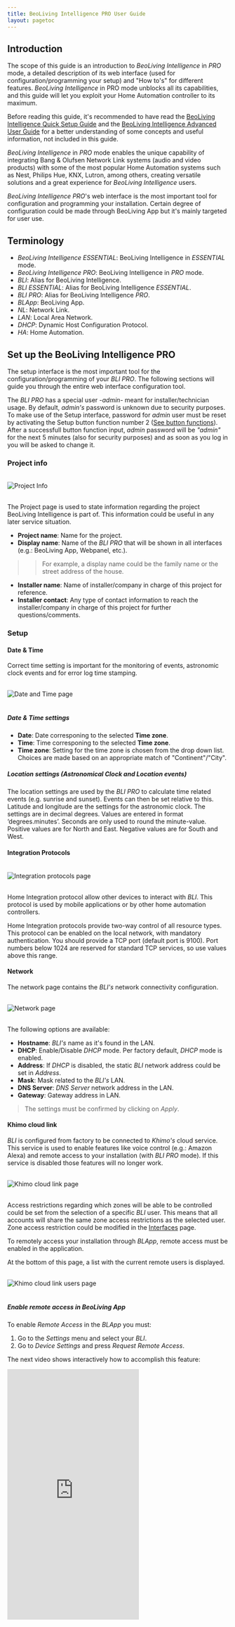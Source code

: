 ```yaml
---
title: BeoLiving Intelligence PRO User Guide
layout: pagetoc
---
```


## Introduction

The scope of this guide is an introduction to _BeoLiving Intelligence_ in _PRO_ mode, a detailed description of its web interface (used for 
configuration/programming your setup) and "How to's" for different features. _BeoLiving Intelligence_ in PRO mode unblocks all its capabilities,  and this guide will let you exploit your Home Automation controller to its maximum.

Before reading this guide, it's recommended to have read the [BeoLiving Intelligence Quick Setup Guide](bli-quick-setup-guide.md) and the [BeoLiving Intelligence Advanced User Guide](bli_advanced_user_guide/) for a better understanding of some concepts and useful information, not included in this guide.

_BeoLiving Intelligence_ in _PRO_ mode enables the unique capability of integrating Bang & Olufsen Network Link systems (audio and video products) with some of the most popular Home Automation systems such as Nest, Philips Hue, KNX, Lutron, among others, creating versatile solutions and a great experience for _BeoLiving Intelligence_ users.

_BeoLiving Intelligence PRO_'s web interface is the most important tool for configuration and programming your installation. Certain degree of configuration could be made through BeoLiving App but it's mainly targeted for user use.

## Terminology

+ _BeoLiving Intelligence ESSENTIAL_: BeoLiving Intelligence in _ESSENTIAL_ mode.
+ _BeoLiving Intelligence PRO_: BeoLiving Intelligence in _PRO_ mode.
+ _BLI_: Alias for BeoLiving Intelligence.
+ _BLI ESSENTIAL_: Alias for BeoLiving Intelligence _ESSENTIAL_.
+ _BLI PRO_: Alias for BeoLiving Intelligence _PRO_.
+ _BLApp_: BeoLiving App.
+ _NL_: Network Link.
+ _LAN_: Local Area Network.
+ _DHCP_: Dynamic Host Configuration Protocol.
+ _HA_: Home Automation.

<!--
## Installation overview

TODO: Diagram
-->

## Set up the BeoLiving Intelligence PRO

The setup interface is the most important tool for the configuration/programming of your _BLI PRO_. The following sections will guide you through the entire web interface configuration tool.  

The _BLI PRO_ has a special user -_admin_- meant for installer/technician usage. By default, _admin's_ password is unknown due to security purposes. To make use of the Setup interface, password for _admin_ user must be reset by activating the Setup button function number 2 ([See button functions](bli_advanced_user_guide/05-user_button)). After a successfull button function input, _admin_ password will be _"admin"_ for the next 5 minutes (also for security purposes) and as soon as you log in you will be asked to change it.

### Project info

<br>
<div class="text-center">
  <img src="pictures/bli-pro-user-guide/project-info.png" class="img-fluid" alt="Project Info"/>
</div>
<br>

The Project page is used to state information regarding the project BeoLiving Intelligence is part of. This information could be useful in any later service situation.

+ **Project name**: Name for the project.
+ **Display name**: Name of the _BLI PRO_ that will be shown in all interfaces (e.g.: BeoLiving App, Webpanel, etc.). 
>> For example, a display name could be the family name or the street address of the house.
+ **Installer name**: Name of installer/company in charge of this project for reference.
+ **Installer contact**: Any type of contact information to reach the installer/company in charge of this project for further questions/comments.

### Setup

#### Date & Time

Correct time setting is important for the monitoring of events, astronomic clock events and for error log time stamping.

<br>
<div class="text-center">
  <img src="pictures/bli-pro-user-guide/setup-date-time.png" class="img-fluid" alt="Date and Time page"/>
</div>
<br>

##### Date & Time settings 

+ **Date**: Date corresponing to the selected **Time zone**.
+ **Time**: Time corresponing to the selected **Time zone**.
+ **Time zone**: Setting for the time zone is chosen from the drop down list. Choices are made based on an appropriate match of "Continent"/"City".

##### Location settings (Astronomical Clock and Location events)

The location settings are used by the _BLI PRO_ to calculate time related events (e.g. sunrise and sunset). Events can then be set relative to this. Latitude and 
longitude are the settings for the astronomic clock. The settings are in decimal degrees. Values are entered in format ‘degrees.minutes’. 
Seconds are only used to round the minute-value.
Positive values are for North and East.
Negative values are for South and West.

#### Integration Protocols

<br>
<div class="text-center">
  <img src="pictures/bli-pro-user-guide/setup-integration-protocols.png" class="img-fluid" alt="Integration protocols page"/>
</div>
<br>

Home Integration protocol allow other devices to interact with _BLI_. This protocol is used by mobile applications or by other 
home automation controllers.

Home Integration protocols provide two-way control of all resource types. This protocol can be enabled on the local network, with mandatory 
authentication. You should provide a TCP port (default port is 9100). Port numbers below 1024 are reserved for standard TCP services, so use 
values above this range.

#### Network

The network page contains the _BLI's_ network connectivity configuration.

<br>
<div class="text-center">
  <img src="pictures/bli-pro-user-guide/setup-network.png" class="img-fluid" alt="Network page"/>
</div>
<br>

The following options are available:

+ **Hostname**: _BLI's_ name as it's found in the LAN.
+ **DHCP**: Enable/Disable _DHCP_ mode. Per factory default, _DHCP_ mode is enabled.
+ **Address**: If _DHCP_ is disabled, the static _BLI_ network address could be set in _Address_.
+ **Mask**: Mask related to the _BLI's_ LAN.
+ **DNS Server**: _DNS Server_ network address in the LAN.
+ **Gateway**: Gateway address in LAN.

> The settings must be confirmed by clicking on _Apply_.

#### Khimo cloud link

_BLI_ is configured from factory to be connected to _Khimo's_ cloud service. This service is used to enable features like 
voice control (e.g.: Amazon Alexa) and remote access to your installation (with _BLI PRO_ mode). If this
 service is disabled those features will no longer work.

<br>
<div class="text-center">
  <img src="pictures/bli-pro-user-guide/setup-cloud-access.png" class="img-fluid" alt="Khimo cloud link page"/>
</div>
<br>

Access restrictions regarding which zones will be able to be controlled could be set from the selection of a specific _BLI_ user. This means 
that all accounts will share the same zone access restrictions as the selected user. Zone access restriction could be modified in the
[Interfaces](#interfaces) page.

To remotely access your installation through _BLApp_, remote access must be enabled in the application.

At the bottom of this page, a list with the current remote users is displayed.

<br>
<div class="text-center">
  <img src="pictures/bli-pro-user-guide/setup-cloud-users.png" class="img-fluid" alt="Khimo cloud link users page"/>
</div>
<br>

##### Enable remote access in BeoLiving App

To enable _Remote Access_ in the _BLApp_ you must:

1. Go to the _Settings_ menu and select your _BLI_.
1. Go to _Device Settings_ and press _Request Remote Access_.

The next video shows interactively how to accomplish this feature:

<div class="row justify-content-center">
  <div class="col-sm-5">     
	<div class="embed-responsive" style="padding-bottom: 179%;">
	  <iframe class="embed-responsive-item" src="https://www.youtube.com/embed/9R8mR-LxnXE?autoplay=0&loop=1&playlist=9R8mR-LxnXE"  frameborder="0" height="570" allow="autoplay; encrypted-media" allowfullscreen></iframe>
	</div>
  </div>
</div>

#### System modes

<br>
<div class="text-center">
  <img src="pictures/bli-pro-user-guide/setup-system-modes.png" class="img-fluid" alt="System modes page"/>
</div>
<br>

_BLI PRO_ can have any number of System modes, which can be used to enable or disable the execution of macros, as follows:

+ System modes can be activated by the _BLI PRO_ command SET MODE.
+ Any number of modes can exist, but only one can be active at any given time.
+ A macro can have any number of modes, and a mode can be set to any number of macros.
+ A macro with no mode set will behave normally.
+ If a macro has one or more modes set, then it will be triggered by events only if one of those modes is active.

>> Typical examples of system modes: Vacation and Normal. You can set up a button to toggle between normal and vacation modes. Macros for setting thermostats, or for controlling lighting and shades may be assigned individually to each mode.

#### Units

The systems temperature unit can be configured to be Fahrenheit or Celsius, affecting all the clients connected to the _BLI PRO_. For example, if the current temperature unit is Fahrenheit, then all the thermostats will report the temperature in these units to all connected clients.

This setting only affects what is displayed on the _BLI PRO_ user interface. It does not affect the units displayed on the actual thermostats.

### Zones

Everything in _BLI_ is organized into zones. Zones represent rooms or other locations in the home such as kitchen, hallway, garden, garage, etc.
In order to accommodate for big installations, zones themselves are organized into areas. Examples of areas are: upstairs and downstairs, guest house, barbecue.

#### Areas & Zones

Areas are indicated by text on a grey background in the left column. Zones that are subdividing the areas are indicated by text on a white 
background in the left column.

#### Adding areas and zones

<br>
<div class="text-center">
  <img src="pictures/bli-pro-user-guide/zones-edit.png" class="img-fluid" alt="Edit zone page"/>
</div>
<br>

Areas are added using the "_Add new area_" button. At this point the area's name may be stated. An area can be deleted by activating the 
"**x**" sign in the greyed area-boxes and renamed by activating the edition-sign next to "**x**" sign. Zones are added to the areas by activating the "**+**" sign in the greyed area-boxes. 

#### Zone settings

<br>
<div class="text-center">
  <img src="pictures/bli-pro-user-guide/zones-edit-2.png" class="img-fluid" alt="Edit zone 2 page"/>
</div>
<br>

+ **Name**: Name of zone. In _BLI_ a zone can be one or more rooms in the house or even part of a room, e.g. : living room, kitchen, bedroom. The 
Name is stated as desired.
+ **Area**: Drop down list of all existent _Areas_ in the configuration to select where to place the _Zone_.
+ **Icon**: An icon can be assigned that will be visible in the user interfaces, for easy recognition. 
+ **Delete**: A selected _zone_ can be deleted by activating the _Delete_ button. Systems and resources in the zone that is to be deleted must be rearranged or removed.

#### Main area

The _main_ area has two special zones: 

+ **global**: placeholder zone for systems (and their resources) that apply to the entire house (recommended; although systems may be placed in 
areas/zones as desired. Likewise macros that act on several zones at a time such as ‘Party mode’, ‘Welcome’ and ‘Good Night’ may all be added 
to the ‘Global’ zone. The _global_ zone cannot be deleted and cannot be assigned an icon).
+ **unassigned resources**: placeholder zone for automatically discovered B&O products. _BLI_ discovers and adds all products found in its network.
It's up to the installer to move those products into their respective _Area/Zone_.

### Systems

The systems settings is for setting-up systems connected to _BLI PRO_. BeoLink system and _HA_ systems are ‘systems’. 
> Example of supported systems are: Nest, Philips Hue, Lutron, KNX. Check [Systems Drivers PRO](../help_drivers) page to know all _HA_ systems that _BLI PRO_ supports.

Each system has in _BLI PRO_ a correspondent driver. There are two driver types:

+ _Native driver_,  included in _BLI PRO_ firmware and ready to be added to your _BLI_.
+ _External driver_, located in our cloud. _BLI PRO_ will download and install the external driver if desired.

In this section, only _Native drivers_ will be included. Go to [External drivers](#external-drivers) for more information.

#### System add

<br>
<div class="text-center">
  <img src="pictures/bli-pro-user-guide/system-add.png" class="img-fluid" alt="System add page"/>
</div>
<br>

Select "**+**" sign to add a new _HA_ system from the drop down list and click on _Add system_. A System may be added in a specific _Area/Zone_ if it only serves functions there. If the system serves more zones it may be added to the _Main/global_ zone. Any of the supported 
systems can be added, except internal systems, which only appear once in the installation, such as _BeoLink_ and _Virtual Resources_ that are 
added by default. When selecting a system added to a certain zone, it's possible to select another zone in the _Zone drop down list_, by which the system is moved to that zone. A system can be renamed and its configuration and connection settings can be changed. Systems are assigned to 
zones by the installer, but they are invisible in the users interface. For example, assigning a System to a specific zone could be used by the installer to locate system hardware in the installation.

#### Connection settings

<br>
<div class="text-center">
  <img src="pictures/bli-pro-user-guide/system-settings.png" class="img-fluid" alt="System settings page"/>
</div>
<br>

Connection settings depend on each system. Examples of Connection settings are: 
+ Connection type
+ Login
+ Password
+ Host
+ Port
+ Check server certificate

> For specific details on different systems please refer to the online help. The default values must be changed according to the settings used in the installation. 

Press _Apply_ button to confirm settings.

#### System status icons

<br>
<div class="text-center">
  <img src="pictures/bli-pro-user-guide/system-status.png" class="img-fluid" alt="System status bar"/>
</div>
<br>

For each system installed, a text string icon is shown in the bottom of the screen. The status of each system is indicated by the colour of the 
background of the text string icon. 

<table class="table">
  <thead>
    <tr style="color: #eb5946" >
      <th scope="col" style="width: 50%">Color</th>
      <th scope="col" style="width: 50%">State</th>
    </tr>
  </thead>
  <tbody>
    <tr>
      <td>Green</td>
      <td>Online</td>
    </tr>
    <tr>
      <td>Orange</td>
      <td>Connecting</td>
    </tr>
    <tr>
      <td>Red</td>
      <td>Error</td>
    </tr>
    <tr>
      <td>Grey</td>
      <td>Synchronizing</td>
    </tr>
  </tbody>
</table>

This gives a quick status indication on each system. Moving the mouse pointer to each icon displays a pop-up that shows specific logs for that system. 
> If a system cannot connect, the system logs should be checked for information about the problem.

### Resources

Resources are provided by the installed systems:

+ BeoLink system (_NL_ A/V products and its connected sources) 
+ Home Automation system(s) (e.g. buttons, sensors) 
+ Virtual resources (programmed resources e.g. related to a button on a user interface or based on an event)


#### BeoLink resources

<br>
<div class="text-center">
  <img src="pictures/bli-pro-user-guide/resources-beolink.png" class="img-fluid" alt="BeoLink resources"/>
</div>
<br>

The resources have the following parameters:

+ **Zone**: The zone to which the resource belongs.
+ **Name**: Enter a name to ease identification of the resources.
+ **Type**: Select type from the drop down list. The only available resource type is _NL_ product.
+ **Address**: Unique identification of a resource. The format depends on the system. For _NL_ products, address will be the serial number.
+ **Force Discovery**: Forces the product discovery in case it could not be done automatically.

#### Home Automation system resources

<br>
<div class="text-center">
  <img src="pictures/bli-pro-user-guide/resources-ha.png" class="img-fluid" alt="Home Automation resources"/>
</div>
<br>

The resources have the following parameters:

+ **Zone**: The zone to which the resource belongs.
+ **Name**: Name to ease identification of the resources.
+ **Type**: Resource type. The type of available resources depends on the actual system, for instance: button, dimmer, shade 
etc. 
>> E.g. a standard button supports PRESS, HOLD and RELEASE actions plus a status indication (e.g. a LED that can be On or Off). 

Some systems 
can extend the standard button to provide extra features (see this in the drop down list). The purpose of having standard resource types is that 
such common set of features are shared by most supported systems.

+ **Address**: Unique identification of a resource. The format depends on the _HA_ system - using various number schemes.
+ **Capture**: Used to capture resources by their activity, captured by the _BLI_. Resource selected from the capture list are added automatically to 
the table of defined resources. The capture functionality is supported by most systems.
+ **Import resources**: Used to import _HA_ system resources into _BLI_ uploading a specific _HA_ system file or just requesting them directly. This feature depends on each _HA_ system driver. 

#### Virtual resources

An example of a _Virtual Resource_ is a button on the user interface (_BLApp_, _TV overlay_, _Webpanel_ - see [Interfaces](#interfaces) 
section for more information).
> E.g. a virtual button for cinema scene, or a boolean variable to indicate that a specific condition has been reached. 
_Virtual Resources_ make it possible to define buttons and variables of String, Integer and Boolean types for systems, without implementing these 
directly. 

The _BLApp_ currently uses virtual buttons to display scene buttons. _Virtual Resources_ have no functionality by themselves. 
[Macros](#macros) must be defined to link user actions on a virtual resource, with events and commands in the system.

<br>
<div class="text-center">
  <img src="pictures/bli-pro-user-guide/resources-virtual.png" class="img-fluid" alt="Virtual resources"/>
</div>
<br>

The address of a _Virtual Resource_ is a unique number and if isn't set manually, _BLI PRO_ generates automatically an un-used address for that
 resource. 

### Macros {#macros}

The interaction between the devices connected to the _BLI_ is defined by means of a _Macro_. A _Macro_ consists in a set of events and commands. 
When any of the events that are defined in a _Macro_ occur (e.g. a key press on a keypad; a Control Command on a Bang & Olufsen remote control etc
.), the macro will be triggered. This means that the commands in the macro will be executed in order. 

<br>
<div class="text-center">
  <img src="pictures/bli-pro-user-guide/macros.png" class="img-fluid" alt="macros"/>
</div>
<br>

A _Macro_ is also assigned to an _Area/Zone_ to which it belongs even if it handles activity outside the zone. Having _Macros_ assigned to zones 
helps when setting up user interfaces. The left column shows all _Macros_ contained in each _Area/Zone_. To add a _Macro_ in a specific _Area/Zone_ press "**+**" in the column entry. 

For each macro, the next options are available:

+ **Add event**: used to add an _Event_ to a _Macro_. The two buttons (see figure above) can be used to set the cinema scene. See 
[Resource Event](#resource-event) section.
+ **Capture**: when the _Capture_ button is pressed, all system/resource events fired from that moment will be displayed so that they can be added.
>> An example of captured events could be: the press of a virtual or physical button or the source selection in a A/V renderer device.

+ **Add command**: used to define the commands of a _Macro_. See [Resource Command](#resource-command) section.
+ **Clone**: creates an exact copy of the _Macro_ adding "_- Clone n_" as suffix to the cloned _Macro_ name, where _n_ is the number of clones made.
+ **Remove**: deletes _Macro_.
+ **Fire**: fires/triggers _Macro_.
+ **Convert to code**: switches _Macro_ commands configuration into a _Lua_ editor, turning existant _Macro_ commands into _Lua_ code. _Lua_ 
commands help is showed after pressing _Show Help_ button. Pressing _Convert to table_ will convert _Lua_ commands into table format.
+ **Cut/Copy/Paste**: when selecting an event/command (pressing left side of the event/command), _Cut/Copy/Paste_ buttons become available. The
purpose, as the meaning of their names illustrate, is to _Cut/Copy/Paste_ _Events_ or _Commands_ on the same _Macro_ or between _Macros_.     

#### Resource Event {#resource-event}

When pressing the _Add event_ button, the window expands, fields for the _Resource Event_ are shown and are filled in by selecting from the drop down lists with each entry field. The illustration is an example only and the drop down list may vary depending on the choices made.

<br>
<div class="text-center">
  <img src="pictures/bli-pro-user-guide/macros-event.png" class="img-fluid" alt="Macros event"/>
</div>
<br>

##### Defining Events 

The list of events (for triggering a macro) can be filled in manually or selected from captured events.

There are three types of events:

+ **Generic**: Generic events apply to a number of similar events throughout the house. See [Generic Programming](#generic-programming) section for
more information.
+ **Resource**: Resource events match a specific event on a specific resource.
+ **System**: System events include calendar and astronomical clock events and system connectivity events.

#### Resource command {#resource-command}

When pressing the _Add command_ button, the window expands, fields for the resource command are shown and are filled in by making selections 
from the drop down lists with each entry field. The illustration is an example only, and drop down lists may vary depending on the choices made.

<br>
<div class="text-center">
  <img src="pictures/bli-pro-user-guide/macros-command.png" class="img-fluid" alt="Macros command"/>
</div>
<br>

Commands are the actions executed when a _Macro_ is triggered. The list of commands are executed in order, and a delay can be set before each 
command as a combination of seconds and milliseconds. The list can be reordered by dragging the handles at the left of each row, or by clicking on
 the arrows on the far right of each row.

There are four types of commands:

+ **Generic**: applies to any area or zone, with the possibility of selecting the same area or zone where the event was generated.
+ **Resource**: applies to a specific resource.
+ **System**: acts directly on the systems, which support them.
+ **Macro**: calls other macros, or acts on other macros.

#### Actions on macros

Several command options are available to act on macros:

+ **FIRE**: Call the macro, as if an event for that macro had happened. This is the default action.
+ **CANCEL**: Will stop executing the ongoing macro.
+ **COLLAPSE**: Will execute remaining commands in the ongoing macro, but with no delays between commands.

> Although not recommended, it is possible to make a loop where a macro calls itself as the last command, e.g. switching Off growth light
for plants; night and day temperature control, etc. It is required to make a macro that stops such loops.

#### Macro-considerations

> Firing a new macro makes it possible to take advantage of a existing functionality without having to maintain several copies inside different
macros. 

As a macro execution can take some time due to delays between commands, it is important to take care of what could happen if another macro is
triggered during the execution. 

For instance if a macro called "_THEATER ON_" (for setting- up a home theater) takes more than one minute to execute, what will happen if this 
macro is called repeatedly? Will all commands start to overlap each other? What will happen if the "_THEATER OFF_" macro is called to switch the 
home theater off during the set-up? It is important to understand that a possible messy overlap of command executions from different macros may 
occur. The possibility to cancel or collapse a macro being executed ensures that the ongoing macro will end immediately.

In the above mentioned example, the macro to switch the home theater Off should first cancel the macro for setting-up the home theater:

"_THEATER OFF_" macro commands:

1. Cancel "_THEATER ON_" macro.
2. Raise screen.
3. Shut down projector.
4. Switch Avant to _STAND BY._
5. Etc.

#### Orphan commands and events

If commands and events are defined for a resource and the resource is deleted or modified to another address, events and commands will become
orphan (without an associated resource). Orphan events and commands will still be available and refer to the original addressing of the resource.
The macro screen will signal the presence of orphan commands or events by colour coding and text in the macro header.

#### Generic programming

Standard events and commands apply to a single specific resource. _Generic programming_ makes it possible to refer to a whole set of resources at 
once. 
> E.g.: It's possible to specify:
> + A single command to mute all products.
> + An event specification that matches any button pressed.

This has the following advantages:

+ A single macro can now substitute a lot of macros previously tailored for individual resources and the list of events and commands on a macro 
can be reduced.
+ It encourages a consistent setup throughout the installation.

_NOTE_: Generic events and commands are matched against all possible resources every time an event occurs or a command is executed. If the name of
 a resource is changed on a working configuration, the resource will no longer match an existing generic event or command. Therefore, it is 
important to be consistent when naming resources. It is also important to avoid spoiling functionality by renaming resources.

#### Command coding

Commands are also represented by a code. The main difference is that there is a new type of selector for matching the same area or
zone as of the generating event. A command code starting with _$area/$zone/AV renderer/TV_ will act on all audio and video renderers named "_TV_" 
on the same area where the event generated and a command code starting with "_*/*/AV renderer/TV_" can be used to work with all TVs in the house.

### Interfaces {#interfaces}

**This is the user setup menu**, their rights and interfaces are generated by _BLI PRO_. 

It's possible to configure the following features:
 
+ Users that can access the system and access restrictions.
+ Sources and features of A/V products.
+ Access to IP cameras in the house.
+ Resources and macros that appear in a zone.
+ Virtual resources that provide a friendly way of interacting with some systems.
+ Lists with favourite TV channels and radio stations.

The resources to be accessed via the user interfaces are configured in this page. The user interfaces are:

+ _BLApp_: _BLI_ specific user control application that could be installed on any _iOS_ based device.
+ _Webpanel_: User control interface accessible through _BLI_ web interface.
+ _TV overlay_: User control interface application accessible through any _Bang & Olufsen_ NetworkLink TV as _Home Control_. Same layout as 
_Webpanel_.

Configurations are synchronized in real time towards the _Webpanel_ and the _TV overlay_. Synchronization with the _BLApp_ is done 
periodically and could be forced by activating **Configuration > Quick save revision**.

#### Users - admin

The user named _admin_ is a user that exists per default and is meant for the technician/installer. It has access to set up the _BLI PRO_
and is allowed to access all zones via browser or _BLApp_.

##### Change password for admin user

<br>
<div class="text-center">
  <img src="pictures/bli-pro-user-guide/interfaces-admin.png" class="img-fluid" alt="Interfaces admin"/>
</div>
<br>

Per default, _admin_ password is unknown but it can be set to "_admin_" by activating the Setup button function No.2 ([See button functions](bli_advanced_user_guide/05-user_button)). This 
password will last 5 minutes (for security purposes) during which a new one must be set. Press the _admin_ entry in the left column to change password (see figure above).

#### Users - new user

To add a new user press "**+**" sign in the **Users** header (left column).

<br>
<div class="text-center">
  <img src="pictures/bli-pro-user-guide/interfaces-user.png" class="img-fluid" alt="Interfaces user"/>
</div>
<br>

##### User properties

Configure User properties by entering a name under the _Name_ field and password in the _Password_ field. 
Then select options according to the following:

+ **User management access**: when selected, the user is allowed to administer users and user-rights. This option should be set for the owner of 
the installation or a ‘superuser’ who is responsible for managing user access.
+ **Edition of user macros**: when selected, the user is allowed to create and edit macros for the _BLApp_.  
+ **Controller**: should normally be selected. Allows the user to access _BLI_ via _BLApp_. When disabled, the only access is via the _Webpanel_.

##### Select zone access for user

Finally, choices should be made in _Select zone access for user_. _All zone access_ may be selected or a selection of individual zones from the list presented.

#### B&O products

For A/V products there are some basic options and a source list that can be presented to the user.

When selecting any product, the next sections are displayed.

##### NetworkLink product: area/zone/product

<br>
<div class="text-center">
  <img src="pictures/bli-pro-user-guide/interfaces-bo.png" class="img-fluid" alt="Interfaces B&O"/>
</div>
<br>

- **Name**: Possibilty to rename the product.
- **Address**: The product's serial number.
- **Force IP address**: Define a fixed IP address to connect to the product. This is not recommended and should only be used as a workaround in 
situations where product discovery has shown not to be reliable.
- **Beo4 navigation**: Whether the product is set up for the old Beo4 navigation or the new navigation with cursor keys and SELECT.
- **Show product sources on their zone**: Hides product sources in its zone if not selected.
- **Set new automatically synchronized sources as visible**: New synchronized sources are not set as hidden.

##### Product sources

For each product all local and distributed sources are shown in the _Sources in product_ table. 

<br>
<div class="text-center">
  <img src="pictures/bli-pro-user-guide/interfaces-bo-sources.png" class="img-fluid" alt="Interfaces B&O Sources"/>
</div>
<br>

This is synchronized automatically from the product configuration (if the product is online). In case of any problem with automatic source synchronization, 
_Force synchronization with product_ button will get the current sources of the product. 

The information provided in the _Sources in product_  section for each source is the following:

- **Source**: Type of source. 
- **Name**: Source label in all user interfaces. 
- **UI Type**: Reference for the mobile application about what type of user interface is needed for operating the product.
- **Favourites list**: This makes it possible to select a favourite list defined in the [Favourites](#fav-list) section.
- **Hidden**: Selects if source must be hidden in all user interfaces or not.

#### Cameras

The configuration of several network cameras is permitted. To add a camera, press the "**+**" sign in the **Cameras** header (found in the left column).

<br>
<div class="text-center">
  <img src="pictures/bli-pro-user-guide/interfaces-camera-conf.png" class="img-fluid" alt="Interfaces Camera configuration"/>
</div>
<br>

##### Camera basic configuration

_BLI PRO_ has a simple and strong capability integration with most CCTV systems or IP Cameras found in the market.

To add a camera you must fill the next form:

- **Name**: Name that identifies the camera. The name will be shown in the user interfaces.
- **Zone**: Drop down list to select the zone in which the camera is placed.
- **Base URL**: A Base URL (_URL_: _Port number_), to which all commands will be appended, must be provided. The format may vary.
>> E.g. http://192.168.1.37:80.
- **Base RTSP URL**: If your camera supports _RTSP_ protocol with _H264_ encoded stream format, base URL of RTSP server could be specified (as rtsp://_URL_:_Server Port_). 
>> E.g. rtsp://bigserver.com:554. 
- **Username** and **Password**: The optional _Username_ and _Password_ fields may be used for basic HTTP authentication to access the camera from
 the user interfaces.

If a camera must be removed from the list, choose the _Camera_ header in the left column and press the **Remove** button.

##### Camera resources path

By pressing the _Raw edit_ button a text representation of all the fields appears for setting camera resolutions and commands. It is possible to 
copy and paste the text when setting up other similar cameras and for each of these to adapt to the actual camera.
> E.g. adjust to the correct 
IP-address.

<br>
<div class="text-center">
  <img src="pictures/bli-pro-user-guide/interfaces-camera-paths.png" class="img-fluid" alt="Interfaces Camera paths"/>
</div>
<br>

###### Video & Images

At least one of the resource paths for obtaining _Video & Images_ both in high and low resolution or RTSP stream must be provided.
> E.g. mjpg/video.cgi for high resolution video. 

All the commands will be appended to the correspondent base URL.

###### Pan, Tilt and Zoom commands

If your camera is able to control lens direction and zoom, _Pan_, _Tilt_ and _Zoom_ paths could be specified and controlled through all user 
interfaces.

#### Zone setup

In this section of the _Interfaces_ page, for each zone it is possible to reorder, hide/show and rename the resources to be seen in 
the user interfaces.

##### Resources for area/zone

<br>
<div class="text-center">
  <img src="pictures/bli-pro-user-guide/interfaces-zones-setup.png" class="img-fluid" alt="Interfaces Zones setup"/>
</div>
<br>

For the resource to be moved in the list, place the cursor over the left button (three horizontal lines), then click and drag the resource until the line-marking is where the resource should be placed and release the mouse button.

- **Name**: Possibility to rename the resource.
- **Type**: The type of the resource is stated.
- **Hidden**: Set if the resource must be hidden in the user interface.
- **Options/Hints**: For macros and buttons that are visible on the user interfaces the following options are available:
  - **Confirm**: If this option is enabled, after a button press or after a macro is triggered the action will need confirmation on a hand held device.
>>> E.g. pressing a Yes button to avoid unintended activation before the desired function is executed. This could be when an
  action should not take place unintended, e.g. activating ‘Vacation mode’.
  - **Compact**: When enabled the button in the user interface will be shown in a half-width button. 
>> E.g. there is room for two buttons per line.
  - **On camera view**: With ‘On camera’ enabled, when using _WebPanel_ the half-width button will be shown next to the IP camera images in that zone. When _BLApp_ is used, the button will be shown in the _Cameras_ section of _BLApp_.
  - **On scenes view**: When enabled, the button will be shown in the _Scenes_ section of _BLApp_
  - **On dimmer view**: When enabled, the button will be shown in the _Lights_ section of _BLApp_.
  - **On shade view**: When enabled, the button will be shown in the _Shade_ section of _BLApp_.
  - **On thermostat view**: When enabled, the button will be shown in the _Thermostat_ section of _BLApp_.

#### Favourites Lists {#fav-list}

In this section of the _Interfaces_ page, favourites lists for TV channels as well as radio stations can be added. In the hand held devices the 
favourite channels/stations are listed by name and logo if such is selected.

<br>
<div class="text-center">
  <img src="pictures/bli-pro-user-guide/interfaces-fav-lists.png" class="img-fluid" alt="Interfaces Favourite lists"/>
</div>
<br>

To add a new favourites list, press the "**+**" sign in the _Favourites Lists_ column entry. In the top left field of the display, enter the source provider's name. The **Clone** button (top right) is used to clone an existing source provider of favourites. The new one will show in 
the left column list, adding ‘Clone of’ to the name. The **Remove** button is used to remove a source provider of favourites chosen in the left 
column.

##### Commands global options

For each favourite list a global _End command_, a global _Delay_ and a global _Delay on source selection_ that will affect each favourite command 
can be set.

+ **End command**: The end command is added at the end of each favourite command sequence and can be either _NONE_, _PLAY_ or _SELECT_.
+ **Delay**: The global delay is a delay value added between all digits and between digits and the end command for each favourite command.
+ **Delay on source selection**: Delay that will be added previous to the first digit for each favourite command sequence, if source was 
effectively selected (i.e.: if the source was already selected, this delay will not be set).

##### List of favourites

For each listed TV channel/radio station the following information should be provided:

+ **Caption**: A short description for the favourite. The caption will be filled in automatically when the logo picker is used. If edited it will 
remain unmodified. The caption will appear in the user interface.
+ **Command**: The command that is executed when a logo is selected in the _BLApp_. See in Help for full explanation of combining elements in
the command string. The command must be filled in manually.
+ **Logo**: A logo can be fetched using the logopicker, see below, or by entering sufficient information in the URL field for the favourite. The 
logo will be shown in the user interfaces.
+ **URL**: The full URL of the logo image to show. The URL must point out the valid image as it will be used periodically by _BLApp_ to retrieve 
the logo. The URL will be filled in automatically when the logo picker is used. The URL can be entered manually.

##### Logo picker

The logo picker shows a pop-up window for selecting logos from the B&O repository and shows up by clicking the logo. Available logos are
shown in groups of 50. It is possible to search for a channel using the filter. A search string will immediately restrict the channels displayed 
to only the matching entries. When a logo has been chosen the picker window will close and complete the URL path and command fields, and show the 
selected logo. The caption will also be updated, but not if it has been edited explicitly.

> _Note_: The logo picker only works when an Internet connection is available.

## Tools

_Tools_ menu contains a set of tools for different purposes such as debugging, error reporting, firmware update, access to advanced features, direct 
access to the _Webpanel_ and a Logout option.

Below, the sub-menus showed after pressing _Tools_ menu option are described.

### Monitor

_Monitor_ shows a list of the latest actions which have occurred - events, macros and commands.
The menu can be used for the following:

+ To find the precise addressing of a specific component. If a keypad, a sensor, etc. is pressed on the _HA_ system, the event generated will be 
monitored by the tool.
+ To check whether macros and the belonging commands are working as intended.

<br>
<div class="text-center">
  <img src="pictures/bli-pro-user-guide/monitor.png" class="img-fluid" alt="Monitor"/>
</div>
<br>

On the upper-right side of _Monitor_'s page, a filter tool is located as to facilitate the processing of _Monitor_ information.

### Resource states

_Resource states_ shows a table of all resources in the installation and their current states. For each row, you may find the resource name in the
first column and all states in the second one. 

<br>
<div class="text-center">
  <img src="pictures/bli-pro-user-guide/resource-states.png" class="img-fluid" alt="Resources States"/>
</div>
<br>

In the upper-right you may access a _Filter_ tool where you can filter by resource name or state.

### Log

_Log_ shows system messages concerning the interaction between the _BLI PRO_ and external devices connected.
> E.g. application errors and critical system errors.

The log menu can be used to:

- Verify the connection to external devices (errors will be shown).
- Check for incoming _HIP_ connections.

The size of the system log is limited, which means that old messages will be deleted when new messages appear.

### Service report

When any hardware or software error is experienced it is possible to create a service report containing the necessary information about your _BLI_ needed to solve any potential issue.

You must fill the form shown on the page. This information is essential to reproduce and fix any issues you are experiencing.

<br>
<div class="text-center">
  <img src="pictures/bli-pro-user-guide/service-report.png" class="img-fluid" alt="Service report"/>
</div>
<br>

Service reports are created and downloaded when the _Save_ button is clicked.

### Firmware

The Firmware page allows to check for and apply available updates for the _BLI_ Firmware. There are two ways to perform such updates:

+ Manually uploading a _BLI_ firmware file.
+ Online update through the Internet. 

<br>
<div class="text-center">
  <img src="pictures/bli-pro-user-guide/firmware.png" class="img-fluid" alt="Firmware update"/>
</div>
<br>

#### Manual update

Press the _Choose File_ button to select your local _BLI_ firmware file. This will automatically be uploaded to _BLI_ and the update should begin immediately.

#### Online update

To perform an online update of _BLI_'s firmware you must ensure that the LAN network has Internet connection.

In this page you will find:

+ **Check for the latest version**: After pressed, the latest official Firmware version will be displayed, if available.
+ **Start online update**: If a new Firmware version is available for download, pressing this button will start the Firmware download and installation process.
+ **Automatic updates**: Enable/Disable automatic _BLI_ Firmware updates. If this option is selected, then the _BLI_ firmware will be automatically kept up to date.

### Go to Webpanel

Direct access to _Webpanel_.

### Logout

Logout of the current logged in user.

### Advanced

#### Programming report

_Programming report_ is an effective tool to find which _Macro_ interacts with a specific _Resource_ or _System_, this is really useful when _BLI PRO_ 
contains many of them in its configuration. 

<br>
<div class="text-center">
  <img src="pictures/bli-pro-user-guide/programming-report.png" class="img-fluid" alt="Programming Report"/>
</div>
<br>


Left column features each pair of _Area/Zone_ to contain at least one resource or system. For each resource or system in a column, the next 
information will be displayed:

##### Macros being fired by this resource/system

The table contains a row for each Macro where an event of resource/system is involved.

+ **Macros**: Name of all macros that have this resource/system as an event.
+ **Events on area/zone/name**: Resource/system's events in this macro.
+ **Commands**: Commands of this macro.

##### Macros that execute commands on this resource/system

The table contains a row for each _Macro_ where a command on resource/system is involved.

+ **Macros**: Name of all _Macros_ that execute commands on resource/system.
+ **Events**: Events in this _Macro_.
+ **Commands on area/zone/name**: Commands on resource/system in this _Macro_. 

#### Custom driver editor {#driver-editor}

_BLI PRO_ offers the option to load your own driver into your configuration. Drivers must have a specific format and must be programmed in _Lua_ 
language. For more information regarding development of _BLI PRO_ custom drivers refer to _Driver Development Guide_.

#### Install external drivers {#external-drivers}

As explained in [Systems](#systems) section, external drivers are located in our own repository from where they can be installed in your _BLI 
PRO_ if internet connection is available.

<br>
<div class="text-center">
  <img src="pictures/bli-pro-user-guide/external-drivers.png" class="img-fluid" alt="External drivers"/>
</div>
<br>

The list of all available external drivers could be obtained by pressing _Update drivers list from remote repository_ button and _Show only 
installed drivers_ button will display external drivers currently installed. Also, next to the mentioned buttons, a _Filter_ tool is placed for 
filter by driver name.

The table showing external drivers available/installed displays:

+ **Name**: External driver name.
+ **Description**: Short description of external driver.
+ **Available version**: Version of external driver available in repository.
+ **Installed version**: Version of external driver currently installed.
+ **Action**: _Install_ if external driver installation is desired or _Remove_ to remove it from the current configuration.

##### Install a custom driver using file

Same functionality offered in [Custom driver editor](#driver-editor) page. 

## Configuration

_Configuration_ page contains tools related to _BLI_ configuration.
> E.g. download current configuration into a local file, upload _BLI_ configuration from a local file or create snapshot of your current configuration in case a modification will be made and you want the possibility 
to rollback your configuration. Below, the different tools in the _Configuration_ page are described.

### Save revision

<br>
<div class="text-center">
  <img src="pictures/bli-pro-user-guide/save-revision-1.png" class="img-fluid" alt="Save revision 1"/>
</div>
<br>

Saving a revision means saving the current configuration internally in the _BLI_. In the _Description entry_ field, a tag can be entered which 
will be added as the revision label with the following syntax: _rNN | Jan 25, 2015 08:55:37 PM | \<tag\>_, where _NN_ is a 
revision number. Such savings are useful when changes have been made to the configuration. The saved revision is available in the 
[Revision history](#revision-history) list where it is placed in the bottom of the list and from where it can be restored. The current 
configuration is saved internally in the _BLI_ when the _Save_ button is pressed. By doing this the recent autosaved file (see below) will be discarded.

<br>
<div class="text-center">
  <img src="pictures/bli-pro-user-guide/save-revision-2.png" class="img-fluid" alt="Save revision 2"/>
</div>
<br>

Up to ten revisions of the configuration can be saved. If a manual _Save revision_ is not made the most recent autosaved file will be the recent 
saved configuration.

When a configuration of the _BLI_ takes place and the operator has not saved it through a manual _Save revision_ action, the
configuration will be saved every 5 minutes while configuration activities are ongoing. If configurations are 
made and left unsaved and the _BLI_ is idle for more than 30 seconds, autosave will also take place. These files are added to the 
[Revision history](#revision-history) list and marked with the tag: _"Auto save"_. 

If the autosaved configuration is newer than the manual _Save revision_, in the case of a power failing or any other system malfunction, the _BLI_ will - when restarted - use the autosaved configuration file.

### Quick save revision

<br>
<div class="text-center">
  <img src="pictures/bli-pro-user-guide/quick-save-revision.png" class="img-fluid" alt="Quick save revision"/>
</div>
<br>

_Quick save revision_ works similar to _Save revision_ but with the difference that in [Revision history](#revision-history) there is only one 
_Quick save revision_ of the configuration and each _Quick save revision_ made will overwrite the previous one. This tool is useful for saving an 
instant image of _BLI_ configuration when small changes in the programming are being made. Key shortcut for the _Quick save revision_ is 
_Ctrl+Shift+S_.

### Load from file

<br>
<div class="text-center">
  <img src="pictures/bli-pro-user-guide/load-conf-1.png" class="img-fluid" alt="Load conf 1"/>
</div>
<br>

Used to upload a configuration file from your local drive; where the file was saved at an earlier stage (see [Download to file](#download-to-file)
section). By selecting **Configuration > Load from file** a configuration file can be uploaded on to the _BLI_. The uploaded configuration will 
become active immediately and substitute the current configuration.

<br>
<div class="text-center">
  <img src="pictures/bli-pro-user-guide/load-conf-2.png" class="img-fluid" alt="Load conf 2"/>
</div>
<br>

### Download to file {#download-to-file}

<br>
<div class="text-center">
  <img src="pictures/bli-pro-user-guide/download-conf.png" class="img-fluid" alt="Download conf"/>
</div>
<br>

Used to download current configuration to your local drive. By selecting **Configuration > Download to file** the current configuration will be 
downloaded. It is recommended to have such configuration file as a reference or as a back-up if a problem occurs.

### Revision history {#revision-history}

<br>
<div class="text-center">
  <img src="pictures/bli-pro-user-guide/revision-history.png" class="img-fluid" alt="Revision history"/>
</div>
<br>

The _BLI_ keeps a record of the latest ten configuration revisions. A new revision can be saved and marked with relevant tag information by 
selecting **Configuration > Save revision**. Autosaved and Quick saved revisions are listed in the _Revision history_ and are marked with the tags
 _"Auto save"_ and _"Quick save"_.

## Help

<br>
<div class="text-center">
  <img src="pictures/bli-pro-user-guide/help.png" class="img-fluid" alt="Help"/>
</div>
<br>

_BLI_ contains an entire _Help_ section that covers every functionality, section and _HA_ system present in _BLI_. Use this section as 
a good complement of _BeoLiving Intelligence PRO User Guide_. 
